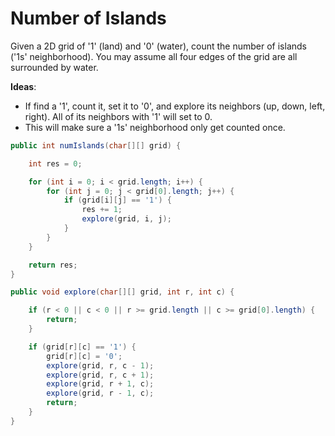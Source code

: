 # Number of Islands

Given a 2D grid of '1' (land) and '0' (water), count the number of islands ('1s' neighborhood).  You may assume all four edges of the grid are all surrounded by water.

**Ideas**:

- If find a '1', count it, set it to '0', and explore its neighbors (up, down, left, right). All of its neighbors with '1' will set to 0. 
- This will make sure a '1s' neighborhood only get counted once.

```java
public int numIslands(char[][] grid) {

    int res = 0;

    for (int i = 0; i < grid.length; i++) {
        for (int j = 0; j < grid[0].length; j++) {
            if (grid[i][j] == '1') {
                res += 1;
                explore(grid, i, j);
            }
        }
    }

    return res;
}

public void explore(char[][] grid, int r, int c) {

    if (r < 0 || c < 0 || r >= grid.length || c >= grid[0].length) {
        return;
    }

    if (grid[r][c] == '1') {
        grid[r][c] = '0';
        explore(grid, r, c - 1);
        explore(grid, r, c + 1);
        explore(grid, r + 1, c);
        explore(grid, r - 1, c);
        return;
    }
}
```